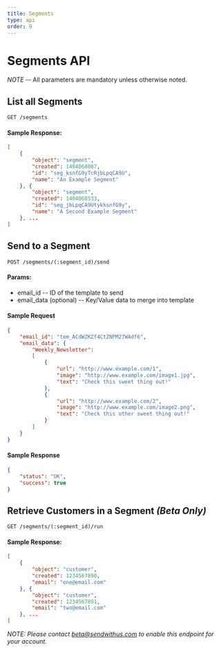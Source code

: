 ```yaml
---
title: Segments
type: api
order: 9
---
```


# Segments API

*NOTE* -- All parameters are mandatory unless otherwise noted.

## List all Segments

`GET /segments`

#### Sample Response:

```json
[
    {
        "object": "segment",
        "created": 1404068087,
        "id": "seg_ksnfG9yTcRjbLpqCA9U",
        "name": "An Example Segment"
    }, {
        "object": "segment",
        "created": 1404068533,
        "id": "seg_jbLpqCA9UtykksnfG9y",
        "name": "A Second Example Segment"
    }, ...
]
```

## Send to a Segment

`POST /segments/(:segment_id)/send`

#### Params:

- email_id       -- ID of the template to send
- email_data (optional)       -- Key/Value data to merge into template

#### Sample Request

```json
{
    "email_id": "tem_ACdWZKZf4CtZNPM27WAdf6",
    "email_data": {
        "Weekly_Newsletter":
        [
            {
                "url": "http://www.example.com/1",
                "image": "http://www.example.com/image1.jpg",
                "text": "Check this sweet thing out!"
            },
            {
                "url": "http://www.example.com/2",
                "image": "http://www.example.com/image2.png",
                "text": "Check this other sweet thing out!"
            }
        ]
    }
}
```

#### Sample Response

```json
{
    "status": "OK",
    "success": true
}
```

## Retrieve Customers in a Segment _(Beta Only)_

`GET /segments/(:segment_id)/run`

#### Sample Response:

```json
[
    {
        "object": "customer",
        "created": 1234567890,
        "email": "one@email.com"
    }, {
        "object": "customer",
        "created": 1234567891,
        "email": "two@email.com"
    }, ...
]
```

_NOTE: Please contact [beta@sendwithus.com](mailto:beta@sendwithus.com) to enable this endpoint for your account._
